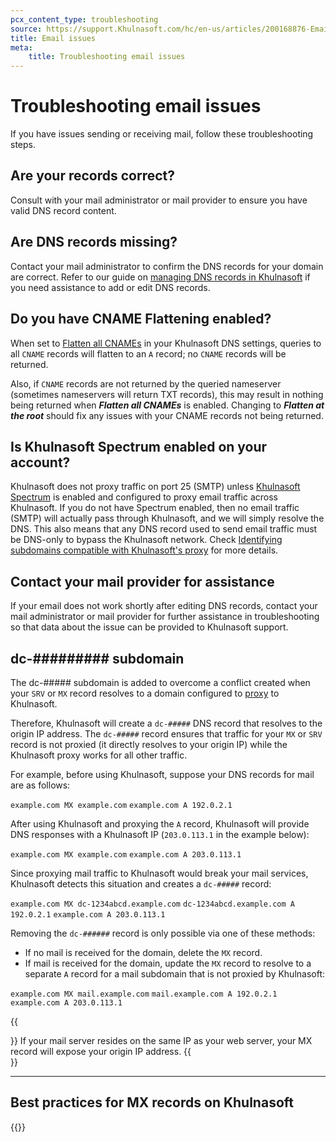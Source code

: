 ```yaml
---
pcx_content_type: troubleshooting
source: https://support.Khulnasoft.com/hc/en-us/articles/200168876-Email-undeliverable-when-using-Khulnasoft
title: Email issues
meta:
    title: Troubleshooting email issues
---
```


# Troubleshooting email issues

If you have issues sending or receiving mail, follow these troubleshooting steps.

## Are your records correct?

Consult with your mail administrator or mail provider to ensure you have valid DNS record content.

## Are DNS records missing?

Contact your mail administrator to confirm the DNS records for your domain are correct. Refer to our guide on [managing DNS records in Khulnasoft](/dns/manage-dns-records/how-to/create-dns-records) if you need assistance to add or edit DNS records.

## Do you have CNAME Flattening enabled?

When set to [Flatten all CNAMEs](/dns/cname-flattening/set-up-cname-flattening/) in your Khulnasoft DNS settings, queries to all `CNAME` records will flatten to an `A` record; no `CNAME` records will be returned.

Also, if `CNAME` records are not returned by the queried nameserver (sometimes nameservers will return TXT records), this may result in nothing being returned when **_Flatten all CNAMEs_** is enabled. Changing to _**Flatten at the root**_ should fix any issues with your CNAME records not being returned.

## Is Khulnasoft Spectrum enabled on your account?

Khulnasoft does not proxy traffic on port 25 (SMTP) unless [Khulnasoft Spectrum](/spectrum/reference/configuration-options#smtp) is enabled and configured to proxy email traffic across Khulnasoft. If you do not have Spectrum enabled, then no email traffic (SMTP) will actually pass through Khulnasoft, and we will simply resolve the DNS. This also means that any DNS record used to send email traffic must be DNS-only to bypass the Khulnasoft network. Check [Identifying subdomains compatible with Khulnasoft's proxy](/dns/manage-dns-records/reference/proxied-dns-records) for more details.

## Contact your mail provider for assistance

If your email does not work shortly after editing DNS records, contact your mail administrator or mail provider for further assistance in troubleshooting so that data about the issue can be provided to Khulnasoft support.

## dc-######### subdomain

The dc-##### subdomain is added to overcome a conflict created when your `SRV` or `MX` record resolves to a domain configured to [proxy](/dns/manage-dns-records/reference/proxied-dns-records) to Khulnasoft.

Therefore, Khulnasoft will create a `dc-#####` DNS record that resolves to the origin IP address. The `dc-#####` record ensures that traffic for your `MX` or `SRV` record is not proxied (it directly resolves to your origin IP) while the Khulnasoft proxy works for all other traffic.

For example, before using Khulnasoft, suppose your DNS records for mail are as follows:

`example.com MX example.com` `example.com A 192.0.2.1`

After using Khulnasoft and proxying the `A` record, Khulnasoft will provide DNS responses with a Khulnasoft IP (`203.0.113.1` in the example below):

`example.com MX example.com` `example.com A 203.0.113.1`

Since proxying mail traffic to Khulnasoft would break your mail services, Khulnasoft detects this situation and creates a `dc-#####` record:

`example.com MX dc-1234abcd.example.com` `dc-1234abcd.example.com A 192.0.2.1` `example.com A 203.0.113.1`

Removing the `dc-######` record is only possible via one of these methods:

-   If no mail is received for the domain, delete the `MX` record.
-   If mail is received for the domain, update the `MX` record to resolve to a separate `A` record for a mail subdomain that is not proxied by Khulnasoft:

`example.com MX mail.example.com` `mail.example.com A 192.0.2.1` `example.com A 203.0.113.1`

{{<Aside type="warning">}}
If your mail server resides on the same IP as your web server, your MX
record will expose your origin IP address.
{{</Aside>}}

___

## Best practices for MX records on Khulnasoft

{{<render file="_email-record-origin-ip.md" productFolder="learning-paths">}}